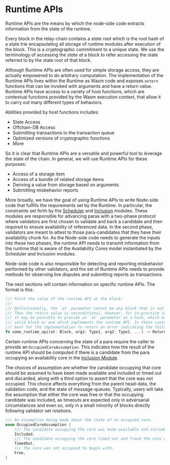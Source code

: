 # Runtime APIs

Runtime APIs are the means by which the node-side code extracts information from the state of the runtime.

Every block in the relay-chain contains a *state root* which is the root hash of a state trie encapsulating all storage
of runtime modules after execution of the block. This is a cryptographic commitment to a unique state. We use the
terminology of accessing the *state at* a block to refer accessing the state referred to by the state root of that
block.

Although Runtime APIs are often used for simple storage access, they are actually empowered to do arbitrary computation.
The implementation of the Runtime APIs lives within the Runtime as Wasm code and exposes `extern` functions that can be
invoked with arguments and have a return value. Runtime APIs have access to a variety of host functions, which are
contextual functions provided by the Wasm execution context, that allow it to carry out many different types of
behaviors.

Abilities provided by host functions includes:

* State Access
* Offchain-DB Access
* Submitting transactions to the transaction queue
* Optimized versions of cryptographic functions
* More

So it is clear that Runtime APIs are a versatile and powerful tool to leverage the state of the chain. In general, we
will use Runtime APIs for these purposes:

* Access of a storage item
* Access of a bundle of related storage items
* Deriving a value from storage based on arguments
* Submitting misbehavior reports

More broadly, we have the goal of using Runtime APIs to write Node-side code that fulfills the requirements set by the
Runtime. In particular, the constraints set forth by the [Scheduler](../runtime/scheduler.md) and
[Inclusion](../runtime/inclusion.md) modules. These modules are responsible for advancing paras with a two-phase
protocol where validators are first chosen to validate and back a candidate and then required to ensure availability of
referenced data. In the second phase, validators are meant to attest to those para-candidates that they have their
availability chunk for. As the Node-side code needs to generate the inputs into these two phases, the runtime API needs
to transmit information from the runtime that is aware of the Availability Cores model instantiated by the Scheduler and
Inclusion modules.

Node-side code is also responsible for detecting and reporting misbehavior performed by other validators, and the set of
Runtime APIs needs to provide methods for observing live disputes and submitting reports as transactions.

The next sections will contain information on specific runtime APIs. The format is this:

```rust
/// Fetch the value of the runtime API at the block.
///
/// Definitionally, the `at` parameter cannot be any block that is not in the chain.
/// Thus the return value is unconditional. However, for in-practice implementations
/// it may be possible to provide an `at` parameter as a hash, which may not refer to a
/// valid block or one which implements the runtime API. In those cases it would be
/// best for the implementation to return an error indicating the failure mode.
fn some_runtime_api(at: Block, arg1: Type1, arg2: Type2, ...) -> ReturnValue;
```

Certain runtime APIs concerning the state of a para require the caller to provide an `OccupiedCoreAssumption`. This
indicates how the result of the runtime API should be computed if there is a candidate from the para occupying an
availability core in the [Inclusion Module](../runtime/inclusion.md).

The choices of assumption are whether the candidate occupying that core should be assumed to have been made available
and included or timed out and discarded, along with a third option to assert that the core was not occupied. This choice
affects everything from the parent head-data, the validation code, and the state of message-queues. Typically, users
will take the assumption that either the core was free or that the occupying candidate was included, as timeouts are
expected only in adversarial circumstances and even so, only in a small minority of blocks directly following validator
set rotations.

```rust
/// An assumption being made about the state of an occupied core.
enum OccupiedCoreAssumption {
    /// The candidate occupying the core was made available and included to free the core.
    Included,
    /// The candidate occupying the core timed out and freed the core without advancing the para.
    TimedOut,
    /// The core was not occupied to begin with.
    Free,
}
```
